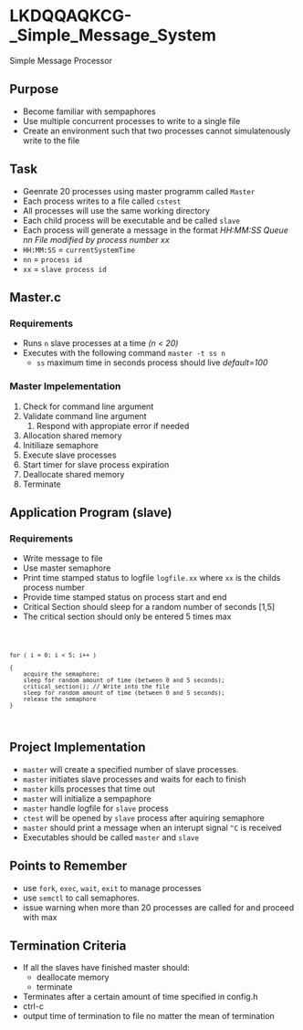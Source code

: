 # LKDQQAQKCG-_Simple_Message_System
Simple Message Processor

## Purpose

* Become familiar with sempaphores
* Use multiple concurrent processes to write to a single file
* Create an environment such that two processes cannot simulatenously write to the file

## Task
* Geenrate 20 processes using master programm called `Master`
* Each process writes to a file called `cstest`
* All processes will use the same working directory
* Each child process will be executable and be called `slave`
* Each process will generate a message in the format *HH:MM:SS Queue nn File modified by process number xx*
* `HH:MM:SS` = `currentSystemTime`
* `nn` = `process id`
* `xx`  = `slave process id`

## Master.c

### Requirements
* Runs `n` slave processes at a time *(n < 20)*
* Executes with the following command `master -t ss n`
    * `ss` maximum time in seconds process should live *default=100*

### Master Impelementation
1. Check for command line argument
2. Validate command line argument
    1. Respond with appropiate error if needed
3. Allocation shared memory
4. Initiliaze semaphore
5. Execute slave processes
6. Start timer for slave process expiration
7. Deallocate shared memory
8. Terminate  

## Application Program **(slave)**
### Requirements
* Write message to file
* Use master semaphore
* Print time stamped status to logfile `logfile.xx` where `xx` is the childs process number
* Provide time stamped status on process start and end
* Critical Section should sleep for a random number of seconds [1,5]
* The critical section should only be entered 5 times max

<code>

    for ( i = 0; i < 5; i++ )

    {     
        acquire the semaphore;
        sleep for random amount of time (between 0 and 5 seconds);
        critical_section(); // Write into the file
        sleep for random amount of time (between 0 and 5 seconds);
        release the semaphore
    }

</code>

## Project Implementation
* `master` will create a specified number of slave processes.
* `master` initiates slave processes and waits for each to finish
* `master` kills processes that time out
* `master` will initialize a sempaphore
* `master` handle logfile for `slave` process
* `ctest` will be opened by `slave` process after aquiring semaphore
* `master` should print a message when an interupt signal `^C` is received
* Executables should be called `master` and `slave`

## Points to Remember
* use `fork`, `exec`, `wait`, `exit` to manage processes
* use `semctl` to call semaphores.
* issue warning when more than 20 processes are called for and proceed with max

## Termination Criteria
* If all the slaves have finished master should:
    * deallocate memory
    * terminate
* Terminates after a certain amount of time specified in config.h
* ctrl-c
* output time of termination to file no matter the mean of termination


